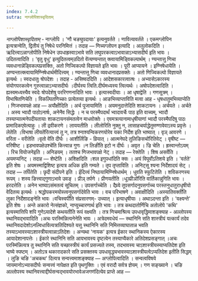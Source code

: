 ```yaml
---
index: 7.4.2
sutra: नाग्लोपिशास्वृदिताम्

---
```

_नाग्लोपिशास्वृदिताम्_ - नाग्लोपि । 'णौ चङ्युपदायाः' इत्यनुवर्तते । णावित्यावर्तते । एकमग्लोपिन इत्यत्रान्वेति, द्वितीयं तु निषेधे परनिमित्तं । तदाह  —  णिच्यग्लोपन इत्यादि । अलुलोकदिति । ऋदित्त्वाऽन्नाग्लोपीति निषेधेन उपधाह्रस्वाऽभावे सति लघुपरकत्वाऽभावान्नाऽभ्यासदीर्घ इति भावः । उदितत्वादिति । 'वृतु वृधु' इत्युदितत्वम्उदितो वे॑त्यण्यन्तात् क्त्वायामिड्विकल्पार्थम् । ण्यन्तात्तु णिचा व्यवधानान्नेड्विकल्पप्रसक्तिः, अतो णिज्विकल्पो विज्ञायते इति भावः । पूरी आप्यायने । इण्निषेधायेति । अण्यन्तात्क्त्वायामिण्निषेधार्थमीदित्त्वम् । ण्यन्तात्तु णिचा व्यवधानादप्रसक्तेः । अतो णिज्विकल्पो विज्ञायते इत्यर्थः । स्वदधातुः षोपदेशः । तदाह - असिष्वददिति । आदेशसकारत्वात्षः । अभ्यासेऽकारस्य संयोगपरकत्वेन गुरुत्वान्नाऽभ्यासदीर्घः ।दीर्घस्य त्विति.दीर्घमध्यस्य त्वित्यर्थः । अषोपदेशत्वादिति । ह्यस्वमध्यस्यैव स्वदेः षोपदेशेषु पररिगणनादिति भावः । इत्यास्वदीयाः । आ धृषाद्वेति । गणसूत्रम् । विभाषितणिचेति । विकल्पितणिच्काः प्रत्येतव्या इत्यर्थः । आङभिव्याप्ताविति मत्वा आह - धृषधातुमभिव्याप्येति । णिजभावपक्षे आह  —  अयौक्षीदिति । अर्च पूजायामिति । अयमनुदात्तेदिति शाकटायनः । अर्चयते । अर्चते । अस्य भ्वादौ पाठोऽनार्षः, अनेनैव सिद्धेः । न च परस्मैपदार्थं भ्वादावर्चेः पाठ इति वाच्यम्, भ्वादौ तस्याप्यात्मनेपदीयतायाः शाकटायनसंमतत्वेन माधवोक्तेः । एवमत्रत्यानामाधृषीयाणां भ्वादौ परस्मैपदिषु पाठः प्रामादिकएवेत्याहुः । ली द्रवीकरणे । लाययतीति । लीलोरिति नुक्तु न, लासाहचर्याद्धेतुमण्णावेवाऽस्य प्रवृत्तेः । लेतेति ।विभाषा लीयते॑रित्यात्त्वं तु न, तत्र श्नाश्यन्विकरणयोरेव यका निर्देश इति भाष्यात् । वृञ् आवरणे । वरिता - वरीतेति ।वृतो वे॑ति दीर्घः । आशीर्लिङि - व्रियात् । आत्मनेपदे तुलिङिसचो॑रितिवेट् । वृषीष्ट —  वरिषीष्ट । इडभावपक्षेउश्चे॑ति कित्त्वान्न गुणः ।न लिङी॑ति इटो न दीर्घः । अवृत । ज्रि चेति । ह्रस्वान्तोऽयम् । रिच वियोजनेइति । अनिडयम् । ततश्च णिजभावपक्षे नेट् । तदाह  —  रेक्तेति । शिष असर्वेति । अयमप्यनिट् । तदाह  — शेष्टेति । अशिक्षदिति ।शल इगुपधा॑दिति क्सः । अयं विपूर्वोऽतिशये इति । 'वर्तते' इति शेषः । अयमस्माद्विशिष्ट इत्यत्र अधिक इति गम्यते । तृप तृप्ताविति । अनिट्सु श्यना निर्देशादयं सेट् । तदाह  —  तर्पितेति । छृदी संदीपने इति । ईदित्त्वं निष्ठायामिण्निषेधार्थम् । धुवति स्फुटितेति । शविकरणस्य रूपम् । शस्य ङित्त्वाद्गुणाऽभावे उवङ् । प्रीञ् तर्पणे । प्रीणयतीति ।धूञ्प्रीञो॑रिति वार्तिकान्नुगिति भावः । हरदत्तेति । अनेन भाष्याऽसंमतत्वं सूचितम् । उपसर्गाच्चेति । दैघ्र्ये तूपसर्गादनुपसर्गाच्च परस्तनुधातुराधृषीयो वेदितव्य इत्यर्थः । श्रद्धोपकरमयोस्त्वनुपसर्गादेवेति भावः । वच परिभाषणे । अवाक्षीदिति ।अस्यातिवक्ती॑ति लुका निर्देशादङ्नेति भावः ।वचिस्वपी॑ति संप्रसारणम्- उच्यात् । इत्याधृषीयाः । अथाऽदन्ता इति । 'वक्ष्यन्ते' इति शेषः । अन्ते अकारो नेत्संज्ञको, नाप्युच्चारणार्थ इति भावः । तत्र कथदातोर्णिचि अतोलोपे 'कथि' इत्यस्मात्तिपि शपि गुणेऽयादेशे कथयतीति रूपं वक्ष्यति । तत्र णिचमाश्रित्य उपधावृद्धिमाशङ्क्याह - अल्लोपस्य स्थानिवद्भावादिति ।अचः परस्मि॑न्नित्यनेनेति भावः । अत्रेदमवधेयं —  स्थानिनि सति शास्त्रीयं यत्कार्यं तदेव स्थानिवदादेशोऽनल्विधावित्यत्रातिदिश्यते यत्तु स्थानिनि सति निमित्तव्याघातान्न भवति तस्याऽभावस्याऽशास्त्रीयत्वान्नाऽतिदेशः । अन्यथा 'नायक' इत्यत्र ईकार स्थानिकस्य ऐकारस्य आयादेशानापत्तेः । ईकारे स्थानिनि सति आयभावस्य दृष्टत्वेन तस्याप्यैकारे अतिदेशप्रसङ्गात् ।अचः परस्मि॑न्नित्यत्र तु स्थानिनि सति यच्छास्त्रीयं कार्यं प्रसज्यते तस्य, तदभावस्य चाऽशास्त्रीयस्याप्यतिदेश इति भाष्ये स्पष्टम् । अतोऽत्र थकारादकारे सति प्रसक्तस्य उपधावृद्ध्यभावस्याऽशास्त्रीयत्वेऽप्यतिदेश इतीति सिद्धम् । लुङि चङि 'अचकथ' दित्यत्र सन्वत्त्वमाशङ्क्याह —  अग्लोपित्वादिति । सन्वत्वविषये जायमानोऽभ्यासदीर्घः सन्वत्त्वं नापेक्षत इति पृथगुक्तिः । एवं वरादौ सर्वत्र ज्ञेयम् । गण सङ्ख्याने । चङि अल्लोपस्य स्थानिवत्त्वाद्दीर्घसन्वद्भावयोरभावेअजगण॑दित्येव प्राप्ते आह  — 
